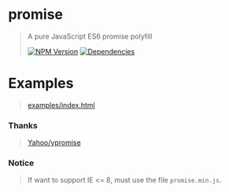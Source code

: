 # promise

> A pure JavaScript ES6 promise polyfill
>
> [![NPM Version][npm-image]][npm-url]
> [![Dependencies][david-image]][david-url]

# Examples

> [examples/index.html](https://nuintun.github.io/promise/examples/index.html)

### Thanks

> [Yahoo/ypromise](https://github.com/yahoo/ypromise)

### Notice

> If want to support IE <= 8, must use the file `promise.min.js`.

[npm-image]: https://img.shields.io/npm/v/@nuintun/promise.svg?style=flat-square
[npm-url]: https://www.npmjs.org/package/@nuintun/promise
[david-image]: http://img.shields.io/david/dev/nuintun/promise.svg?style=flat-square
[david-url]: https://david-dm.org/nuintun/promise?type=dev
